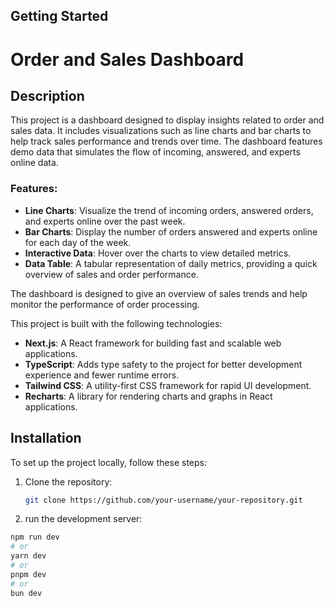 
## Getting Started

# Order and Sales Dashboard

## Description
This project is a dashboard designed to display insights related to order and sales data. It includes visualizations such as line charts and bar charts to help track sales performance and trends over time. The dashboard features demo data that simulates the flow of incoming, answered, and experts online data.

### Features:
- **Line Charts**: Visualize the trend of incoming orders, answered orders, and experts online over the past week.
- **Bar Charts**: Display the number of orders answered and experts online for each day of the week.
- **Interactive Data**: Hover over the charts to view detailed metrics.
- **Data Table**: A tabular representation of daily metrics, providing a quick overview of sales and order performance.

  
The dashboard is designed to give an overview of sales trends and help monitor the performance of order processing.

This project is built with the following technologies:

- **Next.js**: A React framework for building fast and scalable web applications.
- **TypeScript**: Adds type safety to the project for better development experience and fewer runtime errors.
- **Tailwind CSS**: A utility-first CSS framework for rapid UI development.
- **Recharts**: A library for rendering charts and graphs in React applications.

## Installation

To set up the project locally, follow these steps:

1. Clone the repository:
   ```bash
   git clone https://github.com/your-username/your-repository.git


2.  run the development server:

```bash
npm run dev
# or
yarn dev
# or
pnpm dev
# or
bun dev
